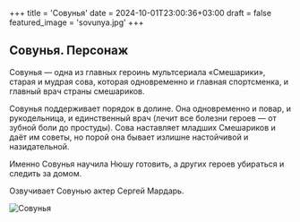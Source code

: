 +++
title = 'Совунья'
date = 2024-10-01T23:00:36+03:00
draft = false
featured_image = 'sovunya.jpg'
+++
## Совунья. Персонаж

Совунья — одна из главных героинь мультсериала «Смешарики», старая и мудрая сова, которая одновременно и главная спортсменка, и главный врач страны смешариков.

Совунья поддерживает порядок в долине. Она одновременно и повар, и рукодельница, и единственный врач (лечит все болезни героев — от зубной боли до простуды). Сова наставляет младших Смешариков и даёт им советы, но порой она бывает излишне настойчивой и назидательной.

Именно Совунья научила Нюшу готовить, а других героев убираться и следить за домом.

Озвучивает Совунью актер Сергей Мардарь.

![Совунья](https://avatars.mds.yandex.net/i?id=db1088337fcbe41a0a5ad7343c8fde4806298fa8-13308716-images-thumbs&n=13)